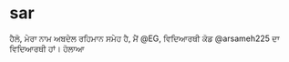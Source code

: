# sar
ਹੈਲੋ, ਮੇਰਾ ਨਾਮ ਅਬਦੇਲ ਰਹਿਮਾਨ ਸਮੇਹ ਹੈ, ਮੈਂ @EG, ਵਿਦਿਆਰਥੀ ਕੋਡ @arsameh225 ਦਾ ਵਿਦਿਆਰਥੀ ਹਾਂ। ਹੋਲਾਆ
